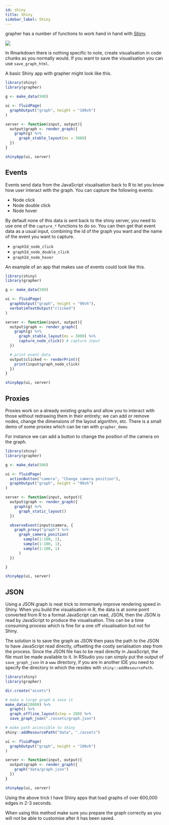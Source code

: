 ```yaml
---
id: shiny
title: Shiny
sidebar_label: Shiny
---
```


grapher has a number of functions to work hand in hand with [Shiny](https://shiny.rstudio.com/). 

![](/img/features.png)

In Rmarkdown there is nothing specific to note, create visualisation in code chunks as you normally would. If you want to save the visualisation you can use `save_graph_html`.

A basic Shiny app with grapher might look like this.

```r
library(shiny)
library(grapher)

g <- make_data(500)

ui <- fluidPage(
  graphOutput("graph", height = "100vh")
)

server <- function(input, output){
  output$graph <- render_graph({
    graph(g) %>% 
      graph_stable_layout(ms = 3000)
  })
}

shinyApp(ui, server)
```

## Events

Events send data from the JavaScript visualisation back to R to let you know how user interact with the graph. You can capture the following events:

- Node click
- Node double click
- Node hover

By default none of this data is sent back to the shiny server, you need to use one of the `capture_*` functions to do so. You can then get that event data as a usual input, combining the id of the graph you want and the name of the event you want to capture.

- `graphId_node_click`
- `graphId_node_double_click`
- `graphId_node_hover`

An example of an app that makes use of events could look like this.

```r
library(shiny)
library(grapher)

g <- make_data(500)

ui <- fluidPage(
  graphOutput("graph", height = "90vh"),
  verbatimTextOutput("clicked")
)

server <- function(input, output){
  output$graph <- render_graph({
    graph(g) %>% 
      graph_stable_layout(ms = 3000) %>% 
      capture_node_click() # capture input
  })

  # print event data
  output$clicked <- renderPrint({
    print(input$graph_node_click)
  })
}

shinyApp(ui, server)
```

## Proxies

Proxies work on a already existing graphs and allow you to interact with those without redrawing them in their entirety; we can add or remove nodes, change the dimensions of the layout algorithm, etc. There is a small demo of some proxies which can be ran with `grapher_demo`.

For instance we can add a button to change the position of the camera on the graph.

```r
library(shiny)
library(grapher)

g <- make_data(500)

ui <- fluidPage(
  actionButton("camera", "Change camera position"),
  graphOutput("graph", height = "90vh")
)

server <- function(input, output){
  output$graph <- render_graph({
    graph(g) %>% 
      graph_static_layout()
  })

  observeEvent(input$camera, {
    graph_proxy("graph") %>% 
      graph_camera_position(
        sample(1:100, 1),
        sample(1:100, 1),
        sample(1:100, 1)
      )
  })

}

shinyApp(ui, server)
```

## JSON

Using a JSON graph is neat trick to immensely improve rendering speed in Shiny. When you build the visualisation in R, the data is at some point converted from R to a format JavaScript can read, JSON, then the JSON is read by JavaScript to produce the visualisation. This can be a time consuming process which is fine for a one off visualisation but not for Shiny. 

The solution is to save the graph as JSON then pass the path to the JSON to have JavaScript read directly, offsetting the costly serialisation step from the process. Since the JSON file has to be read directly in JavaScript, the file must be made available to it. In RStudio you can simply put the output of `save_graph_json` in a `www` directory, if you are in another IDE you need to specify the directory in which the resides with `shiny::addResourcePath`.

```r
library(shiny)
library(grapher)

dir.create("assets")

# make a large graph & save it
make_data(20000) %>%
  graph() %>% 
  graph_offline_layout(step = 200) %>%  
  save_graph_json("./assets/graph.json")

# make path accessible to shiny
shiny::addResourcePath("data", "./assets")

ui <- fluidPage(
  graphOutput("graph", height = "100vh")
)

server <- function(input, output){
  output$graph <- render_graph({
    graph("data/graph.json")
  })
}

shinyApp(ui, server)
```

Using the above trick I have Shiny apps that load graphs of over 600,000 edges in 2-3 seconds.

When using this method make sure you prepare the graph correctly as you will not be able to customise after it has been saved.
